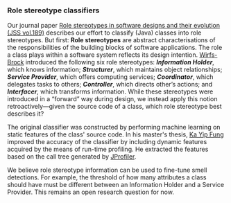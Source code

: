 ### Role stereotype classifiers

Our journal paper [Role stereotypes in software designs and their evolution (JSS vol.189)](https://doi.org/10.1016/j.jss.2022.111296) describes our effort to classify (Java) classes into role stereotypes. But first: **Role stereotypes** are abstract characterisations of the responsibilities of the building blocks of software applications. The role a class plays within a software system reflects its design intention. [Wirfs-Brock](https://www.wikidata.org/wiki/Q967529) introduced the following six role stereotypes: **_Information Holder_**, which knows information; **_Structurer_**, which maintains object relationships; **_Service Provider_**, which offers computing services; **_Coordinator_**, which delegates tasks to others; **_Controller_**, which directs other’s actions; and **_Interfacer_**, which transforms information. While these stereotypes were introduced in a “forward” way during design, we instead apply this notion retroactively—given the source code of a class, which role stereotype best describes it?

The original classifier was constructed by performing machine learning on static features of the class' source code. In his master's thesis, [Ka Yip Fung](../../../../Mboopi) improved the accuracy of the classifier by including dynamic features acquired by the means of run-time profiling. He extracted the features based on the call tree generated by [JProfiler](https://www.ej-technologies.com/products/jprofiler/overview.html).

We believe role stereotype information can be used to fine-tune smell detections. For example, the threshold of how many attributes a class should have must be different between an Information Holder and a Service Provider. This remains an open research question for now.